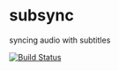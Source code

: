# subsync
syncing audio with subtitles

[![Build Status](https://travis-ci.org/slava-kerner/subsync.svg?branch=master)](https://travis-ci.org/slava-kerner/subsync)

